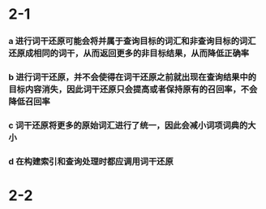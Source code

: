 # 2-1  
### a 进行词干还原可能会将并属于查询目标的词汇和非查询目标的词汇还原成相同的词干，从而返回更多的非目标结果，从而降低正确率  
### b 进行词干还原，并不会使得在词干还原之前就出现在查询结果中的目标内容消失，因此词干还原只会提高或者保持原有的召回率，不会降低召回率  
### c 词干还原将更多的原始词汇进行了统一，因此会减小词项词典的大小  
### d 在构建索引和查询处理时都应调用词干还原  
# 2-2  

